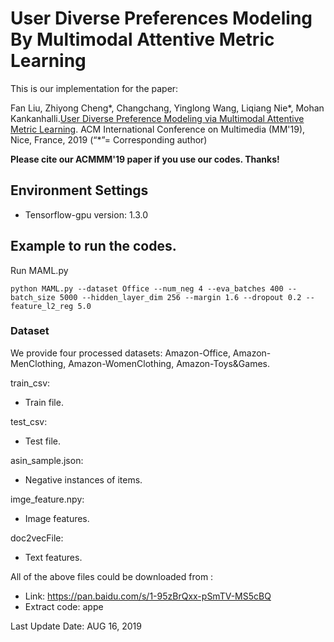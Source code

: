 # User Diverse Preferences Modeling By Multimodal Attentive Metric Learning 

This is our implementation for the paper:

Fan Liu, Zhiyong Cheng*, Changchang, Yinglong Wang, Liqiang Nie*, Mohan Kankanhalli.[User Diverse Preference Modeling via Multimodal Attentive Metric Learning](https://arxiv.org/abs/1908.07738). ACM International Conference on Multimedia (MM'19), Nice, France, 2019 (“*”= Corresponding author)

**Please cite our ACMMM'19 paper if you use our codes. Thanks!**

## Environment Settings
- Tensorflow-gpu version:  1.3.0

## Example to run the codes.

Run MAML.py
```
python MAML.py --dataset Office --num_neg 4 --eva_batches 400 --batch_size 5000 --hidden_layer_dim 256 --margin 1.6 --dropout 0.2 --feature_l2_reg 5.0
```

### Dataset
We provide four processed datasets: Amazon-Office, Amazon-MenClothing, Amazon-WomenClothing, Amazon-Toys&Games.

train_csv:
- Train file.

test_csv:
- Test file.

asin_sample.json:
- Negative instances of items.

imge_feature.npy:
- Image features.

doc2vecFile:
- Text features.

All of the above files could be downloaded from :
- Link:  https://pan.baidu.com/s/1-95zBrQxx-pSmTV-MS5cBQ  
- Extract code:  appe 

Last Update Date: AUG 16, 2019

